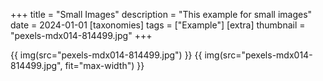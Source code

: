+++
title = "Small Images"
description = "This example for small images"
date = 2024-01-01
[taxonomies]
tags = ["Example"]
[extra]
thumbnail = "pexels-mdx014-814499.jpg"
+++

{{ img(src="pexels-mdx014-814499.jpg") }}
{{ img(src="pexels-mdx014-814499.jpg", fit="max-width") }}
